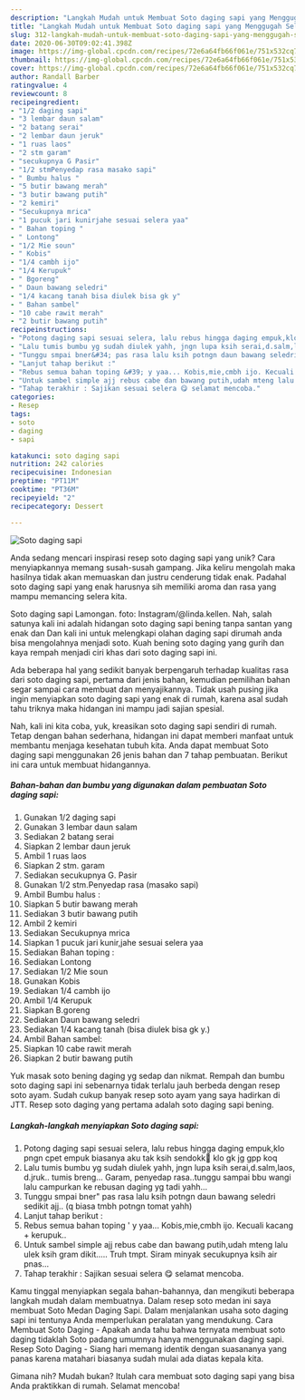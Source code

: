 ```yaml
---
description: "Langkah Mudah untuk Membuat Soto daging sapi yang Menggugah Selera"
title: "Langkah Mudah untuk Membuat Soto daging sapi yang Menggugah Selera"
slug: 312-langkah-mudah-untuk-membuat-soto-daging-sapi-yang-menggugah-selera
date: 2020-06-30T09:02:41.398Z
image: https://img-global.cpcdn.com/recipes/72e6a64fb66f061e/751x532cq70/soto-daging-sapi-foto-resep-utama.jpg
thumbnail: https://img-global.cpcdn.com/recipes/72e6a64fb66f061e/751x532cq70/soto-daging-sapi-foto-resep-utama.jpg
cover: https://img-global.cpcdn.com/recipes/72e6a64fb66f061e/751x532cq70/soto-daging-sapi-foto-resep-utama.jpg
author: Randall Barber
ratingvalue: 4
reviewcount: 8
recipeingredient:
- "1/2 daging sapi"
- "3 lembar daun salam"
- "2 batang serai"
- "2 lembar daun jeruk"
- "1 ruas laos"
- "2 stm garam"
- "secukupnya G Pasir"
- "1/2 stmPenyedap rasa masako sapi"
- " Bumbu halus "
- "5 butir bawang merah"
- "3 butir bawang putih"
- "2 kemiri"
- "Secukupnya mrica"
- "1 pucuk jari kunirjahe sesuai selera yaa"
- " Bahan toping "
- " Lontong"
- "1/2 Mie soun"
- " Kobis"
- "1/4 cambh ijo"
- "1/4 Kerupuk"
- " Bgoreng"
- " Daun bawang seledri"
- "1/4 kacang tanah bisa diulek bisa gk y"
- " Bahan sambel"
- "10 cabe rawit merah"
- "2 butir bawang putih"
recipeinstructions:
- "Potong daging sapi sesuai selera, lalu rebus hingga daging empuk,klo pngn cpet empuk biasanya aku tak ksih sendokk🤭 klo gk jg gpp koq"
- "Lalu tumis bumbu yg sudah diulek yahh, jngn lupa ksih serai,d.salm,laos, d.jruk.. tumis breng... Garam, penyedap rasa..tunggu sampai bbu wangi lalu campurkan ke rebusan daging yg tadi yahh..."
- "Tunggu smpai bner&#34; pas rasa lalu ksih potngn daun bawang seledri sedikit ajj.. (q biasa tmbh potngn tomat yahh)"
- "Lanjut tahap berikut :"
- "Rebus semua bahan toping &#39; y yaa... Kobis,mie,cmbh ijo. Kecuali kacang + kerupuk.."
- "Untuk sambel simple ajj rebus cabe dan bawang putih,udah mteng lalu ulek ksih gram dikit..... Truh tmpt. Siram minyak secukupnya ksih air pnas..."
- "Tahap terakhir : Sajikan sesuai selera 😋 selamat mencoba."
categories:
- Resep
tags:
- soto
- daging
- sapi

katakunci: soto daging sapi 
nutrition: 242 calories
recipecuisine: Indonesian
preptime: "PT11M"
cooktime: "PT36M"
recipeyield: "2"
recipecategory: Dessert

---
```



![Soto daging sapi](https://img-global.cpcdn.com/recipes/72e6a64fb66f061e/751x532cq70/soto-daging-sapi-foto-resep-utama.jpg)

Anda sedang mencari inspirasi resep soto daging sapi yang unik? Cara menyiapkannya memang susah-susah gampang. Jika keliru mengolah maka hasilnya tidak akan memuaskan dan justru cenderung tidak enak. Padahal soto daging sapi yang enak harusnya sih memiliki aroma dan rasa yang mampu memancing selera kita.

Soto daging sapi Lamongan. foto: Instagram/@linda.kellen. Nah, salah satunya kali ini adalah hidangan soto daging sapi bening tanpa santan yang enak dan Dan kali ini untuk melengkapi olahan daging sapi dirumah anda bisa mengolahnya menjadi soto. Kuah bening soto daging yang gurih dan kaya rempah menjadi ciri khas dari soto daging sapi ini.

Ada beberapa hal yang sedikit banyak berpengaruh terhadap kualitas rasa dari soto daging sapi, pertama dari jenis bahan, kemudian pemilihan bahan segar sampai cara membuat dan menyajikannya. Tidak usah pusing jika ingin menyiapkan soto daging sapi yang enak di rumah, karena asal sudah tahu triknya maka hidangan ini mampu jadi sajian spesial.


Nah, kali ini kita coba, yuk, kreasikan soto daging sapi sendiri di rumah. Tetap dengan bahan sederhana, hidangan ini dapat memberi manfaat untuk membantu menjaga kesehatan tubuh kita. Anda dapat membuat Soto daging sapi menggunakan 26 jenis bahan dan 7 tahap pembuatan. Berikut ini cara untuk membuat hidangannya.

<!--inarticleads1-->

##### Bahan-bahan dan bumbu yang digunakan dalam pembuatan Soto daging sapi:

1. Gunakan 1/2 daging sapi
1. Gunakan 3 lembar daun salam
1. Sediakan 2 batang serai
1. Siapkan 2 lembar daun jeruk
1. Ambil 1 ruas laos
1. Siapkan 2 stm. garam
1. Sediakan secukupnya G. Pasir
1. Gunakan 1/2 stm.Penyedap rasa (masako sapi)
1. Ambil  Bumbu halus :
1. Siapkan 5 butir bawang merah
1. Sediakan 3 butir bawang putih
1. Ambil 2 kemiri
1. Sediakan Secukupnya mrica
1. Siapkan 1 pucuk jari kunir,jahe sesuai selera yaa
1. Sediakan  Bahan toping :
1. Sediakan  Lontong
1. Sediakan 1/2 Mie soun
1. Gunakan  Kobis
1. Sediakan 1/4 cambh ijo
1. Ambil 1/4 Kerupuk
1. Siapkan  B.goreng
1. Sediakan  Daun bawang seledri
1. Sediakan 1/4 kacang tanah (bisa diulek bisa gk y.)
1. Ambil  Bahan sambel:
1. Siapkan 10 cabe rawit merah
1. Siapkan 2 butir bawang putih


Yuk masak soto bening daging yg sedap dan nikmat. Rempah dan bumbu soto daging sapi ini sebenarnya tidak terlalu jauh berbeda dengan resep soto ayam. Sudah cukup banyak resep soto ayam yang saya hadirkan di JTT. Resep soto daging yang pertama adalah soto daging sapi bening. 

<!--inarticleads2-->

##### Langkah-langkah menyiapkan Soto daging sapi:

1. Potong daging sapi sesuai selera, lalu rebus hingga daging empuk,klo pngn cpet empuk biasanya aku tak ksih sendokk🤭 klo gk jg gpp koq
1. Lalu tumis bumbu yg sudah diulek yahh, jngn lupa ksih serai,d.salm,laos, d.jruk.. tumis breng... Garam, penyedap rasa..tunggu sampai bbu wangi lalu campurkan ke rebusan daging yg tadi yahh...
1. Tunggu smpai bner&#34; pas rasa lalu ksih potngn daun bawang seledri sedikit ajj.. (q biasa tmbh potngn tomat yahh)
1. Lanjut tahap berikut :
1. Rebus semua bahan toping &#39; y yaa... Kobis,mie,cmbh ijo. Kecuali kacang + kerupuk..
1. Untuk sambel simple ajj rebus cabe dan bawang putih,udah mteng lalu ulek ksih gram dikit..... Truh tmpt. Siram minyak secukupnya ksih air pnas...
1. Tahap terakhir : Sajikan sesuai selera 😋 selamat mencoba.


Kamu tinggal menyiapkan segala bahan-bahannya, dan mengikuti beberapa langkah mudah dalam membuatnya. Dalam resep soto medan ini saya membuat Soto Medan Daging Sapi. Dalam menjalankan usaha soto daging sapi ini tentunya Anda memperlukan peralatan yang mendukung. Cara Membuat Soto Daging - Apakah anda tahu bahwa ternyata membuat soto daging tidaklah Soto padang umumnya hanya menggunakan daging sapi. Resep Soto Daging - Siang hari memang identik dengan suasananya yang panas karena matahari biasanya sudah mulai ada diatas kepala kita. 

Gimana nih? Mudah bukan? Itulah cara membuat soto daging sapi yang bisa Anda praktikkan di rumah. Selamat mencoba!
